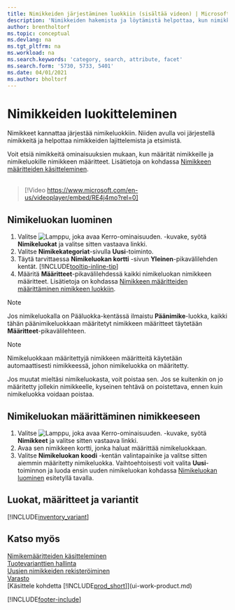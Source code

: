 ```yaml
---
title: Nimikkeiden järjestäminen luokkiin (sisältää videon) | Microsoft Docs
description: 'Nimikkeiden hakemista ja löytämistä helpottaa, kun nimikkeille määritetään määritteitä ja nimikkeet järjestetään luokkiin.'
author: brentholtorf
ms.topic: conceptual
ms.devlang: na
ms.tgt_pltfrm: na
ms.workload: na
ms.search.keywords: 'category, search, attribute, facet'
ms.search.form: '5730, 5733, 5401'
ms.date: 04/01/2021
ms.author: bholtorf
---
```

# <a name="categorize-items"></a>Nimikkeiden luokitteleminen

Nimikkeet kannattaa järjestää nimikeluokkiin. Niiden avulla voi järjestellä nimikkeitä ja helpottaa nimikkeiden lajittelemista ja etsimistä.

Voit etsiä nimikkeitä ominaisuuksien mukaan, kun määrität nimikkeille ja nimikeluokille nimikkeen määritteet. Lisätietoja on kohdassa [Nimikkeen määritteiden käsitteleminen](inventory-how-work-item-attributes.md).
<br><br>  

> [!Video https://www.microsoft.com/en-us/videoplayer/embed/RE4j4mo?rel=0]

## <a name="to-create-an-item-category"></a>Nimikeluokan luominen
1. Valitse ![Lamppu, joka avaa Kerro-ominaisuuden.](media/ui-search/search_small.png "Kerro, mitä haluat tehdä") -kuvake, syötä **Nimikeluokat** ja valitse sitten vastaava linkki.
2. Valitse **Nimikekategoriat**-sivulla **Uusi**-toiminto.
3. Täytä tarvittaessa **Nimikeluokan kortti** -sivun **Yleinen**-pikavälilehden kentät. [!INCLUDE[tooltip-inline-tip](includes/tooltip-inline-tip_md.md)]
4. Määritä **Määritteet**-pikavälilehdessä kaikki nimikeluokan nimikkeen määritteet. Lisätietoja on kohdassa [Nimikkeen määritteiden määrittäminen nimikkeen luokkiin](inventory-how-work-item-attributes.md#assign-item-attributes-to-item-categories).

> [!NOTE]  
> Jos nimikeluokalla on Pääluokka-kentässä ilmaistu **Päänimike**-luokka, kaikki tähän päänimikeluokkaan määritetyt nimikkeen määritteet täytetään **Määritteet**-pikavälilehteen.

> [!NOTE]  
> Nimikeluokkaan määritettyjä nimikkeen määritteitä käytetään automaattisesti nimikkeessä, johon nimikeluokka on määritetty.

Jos muutat mieltäsi nimikeluokasta, voit poistaa sen. Jos se kuitenkin on jo määritetty jollekin nimikkeelle, kyseinen tehtävä on poistettava, ennen kuin nimikeluokka voidaan poistaa.

## <a name="to-assign-an-item-category-to-an-item"></a>Nimikeluokan määrittäminen nimikkeeseen

1. Valitse ![Lamppu, joka avaa Kerro-ominaisuuden.](media/ui-search/search_small.png "Kerro, mitä haluat tehdä") -kuvake, syötä **Nimikkeet** ja valitse sitten vastaava linkki.
2. Avaa sen nimikkeen kortti, jonka haluat määrittää nimikeluokkaan.
3. Valitse **Nimikeluokan koodi** -kentän valintapainike ja valitse sitten aiemmin määritetty nimikeluokka. Vaihtoehtoisesti voit valita **Uusi**-toiminnon ja luoda ensin uuden nimikeluokan kohdassa [Nimikeluokan luominen](inventory-how-categorize-items.md#to-create-an-item-category) esitetyllä tavalla.

## <a name="categories-attributes-and-variants"></a>Luokat, määritteet ja variantit

[!INCLUDE[inventory_variant](includes/inventory_variant.md)]

## <a name="see-also"></a>Katso myös

[Nimikemääritteiden käsitteleminen](inventory-how-work-item-attributes.md)  
[Tuotevarianttien hallinta](inventory-item-variants.md)  
[Uusien nimikkeiden rekisteröiminen](inventory-how-register-new-items.md)  
[Varasto](inventory-manage-inventory.md)  
[Käsittele kohdetta [!INCLUDE[prod_short](includes/prod_short.md)]](ui-work-product.md)


[!INCLUDE[footer-include](includes/footer-banner.md)]
